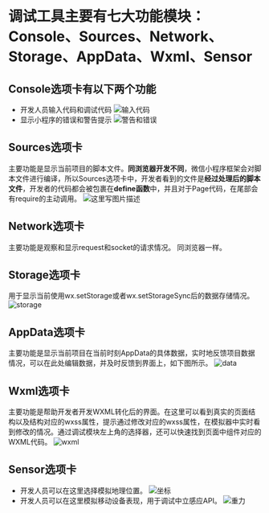 ﻿# 调试工具主要有七大功能模块：Console、Sources、Network、Storage、AppData、Wxml、Sensor
## Console选项卡有以下两个功能
- 开发人员输入代码和调试代码
![输入代码](https://img-blog.csdn.net/20180416015618252?watermark/2/text/aHR0cHM6Ly9ibG9nLmNzZG4ubmV0L0gxMjU5MDQwMDMyNw==/font/5a6L5L2T/fontsize/400/fill/I0JBQkFCMA==/dissolve/70)
- 显示小程序的错误和警告提示
![警告和错误](https://img-blog.csdn.net/20180416015553290?watermark/2/text/aHR0cHM6Ly9ibG9nLmNzZG4ubmV0L0gxMjU5MDQwMDMyNw==/font/5a6L5L2T/fontsize/400/fill/I0JBQkFCMA==/dissolve/70)

## Sources选项卡
主要功能是显示当前项目的脚本文件。**同浏览器开发不同**，微信小程序框架会对脚本文件进行编译，所以Sources选项卡中，开发者看到的文件是**经过处理后的脚本文件**，开发者的代码都会被包裹在**define函数**中，并且对于Page代码，在尾部会有require的主动调用。
![这里写图片描述](https://img-blog.csdn.net/20180416020749536?watermark/2/text/aHR0cHM6Ly9ibG9nLmNzZG4ubmV0L0gxMjU5MDQwMDMyNw==/font/5a6L5L2T/fontsize/400/fill/I0JBQkFCMA==/dissolve/70)
## Network选项卡
主要功能是观察和显示request和socket的请求情况。
同浏览器一样。
## Storage选项卡
用于显示当前使用wx.setStorage或者wx.setStorageSync后的数据存储情况。
![storage](https://img-blog.csdn.net/20180416020233673?watermark/2/text/aHR0cHM6Ly9ibG9nLmNzZG4ubmV0L0gxMjU5MDQwMDMyNw==/font/5a6L5L2T/fontsize/400/fill/I0JBQkFCMA==/dissolve/70)
## AppData选项卡
主要功能是显示当前项目在当前时刻AppData的具体数据，实时地反馈项目数据情况，可以在此处编辑数据，并及时反馈到界面上，如下图所示。
![data](https://img-blog.csdn.net/20180416015903838?watermark/2/text/aHR0cHM6Ly9ibG9nLmNzZG4ubmV0L0gxMjU5MDQwMDMyNw==/font/5a6L5L2T/fontsize/400/fill/I0JBQkFCMA==/dissolve/70)
## Wxml选项卡
主要功能是帮助开发者开发WXML转化后的界面。在这里可以看到真实的页面结构以及结构对应的wxss属性，提示通过修改对应的wxss属性，在模拟器中实时看到修改的情况。通过调试模块左上角的选择器，还可以快速找到页面中组件对应的WXML代码。
![wxml](https://img-blog.csdn.net/20180416015841372?watermark/2/text/aHR0cHM6Ly9ibG9nLmNzZG4ubmV0L0gxMjU5MDQwMDMyNw==/font/5a6L5L2T/fontsize/400/fill/I0JBQkFCMA==/dissolve/70)
## Sensor选项卡
- 开发人员可以在这里选择模拟地理位置。
![坐标](https://img-blog.csdn.net/20180416015803685?watermark/2/text/aHR0cHM6Ly9ibG9nLmNzZG4ubmV0L0gxMjU5MDQwMDMyNw==/font/5a6L5L2T/fontsize/400/fill/I0JBQkFCMA==/dissolve/70)
- 开发人员可以在这里模拟移动设备表现，用于调试中立感应API。
![重力](https://img-blog.csdn.net/20180416015817838?watermark/2/text/aHR0cHM6Ly9ibG9nLmNzZG4ubmV0L0gxMjU5MDQwMDMyNw==/font/5a6L5L2T/fontsize/400/fill/I0JBQkFCMA==/dissolve/70)


  